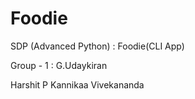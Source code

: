 # Foodie
SDP (Advanced Python)  :  Foodie(CLI App)

Group - 1  :
G.Udaykiran

Harshit P
Kannikaa
Vivekananda


